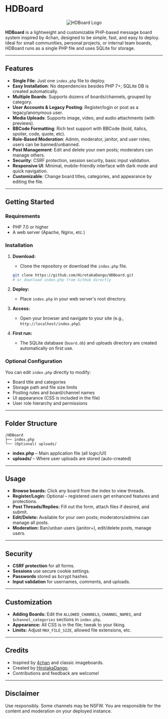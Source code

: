 # HDBoard

<p align="center">
  <img src="https://github.com/user-attachments/assets/86b8fd56-cc5f-46a7-bc15-ba88dd096f8f" alt="HDBoard Logo">
</p>

**HDBoard** is a lightweight and customizable PHP-based message board system inspired by 4chan, designed to be simple, fast, and easy to deploy. Ideal for small communities, personal projects, or internal team boards, HDBoard runs as a single PHP file and uses SQLite for storage.

---

## Features

- **Single File**: Just one `index.php` file to deploy.
- **Easy Installation**: No dependencies besides PHP 7+; SQLite DB is created automatically.
- **Multiple Boards**: Supports dozens of boards/channels, grouped by category.
- **User Accounts & Legacy Posting**: Register/login or post as a legacy/anonymous user.
- **Media Uploads**: Supports image, video, and audio attachments (with previews).
- **BBCode Formatting**: Rich text support with BBCode (bold, italics, spoiler, code, quote, etc).
- **Role-Based Moderation**: Admin, moderator, janitor, and user roles; users can be banned/unbanned.
- **Post Management**: Edit and delete your own posts; moderators can manage others.
- **Security**: CSRF protection, session security, basic input validation.
- **Responsive UI**: Minimal, mobile-friendly interface with dark mode and quick navigation.
- **Customizable**: Change board titles, categories, and appearance by editing the file.

---

## Getting Started

### Requirements

- PHP 7.0 or higher
- A web server (Apache, Nginx, etc.)

### Installation

1. **Download:**
   - Clone the repository or download the `index.php` file.

   ```bash
   git clone https://github.com/HirotakaDango/HDBoard.git
   # or download index.php from GitHub directly
   ```

2. **Deploy:**
   - Place `index.php` in your web server's root directory.

3. **Access:**
   - Open your browser and navigate to your site (e.g., `http://localhost/index.php`).

4. **First run:**
   - The SQLite database (`board.db`) and uploads directory are created automatically on first use.

### Optional Configuration

You can edit `index.php` directly to modify:

- Board title and categories
- Storage path and file size limits
- Posting rules and board/channel names
- UI appearance (CSS is included in the file)
- User role hierarchy and permissions

---

## Folder Structure

```
/HDBoard
├── index.php
└── (Optional) uploads/
```
- **index.php** – Main application file (all logic/UI)
- **uploads/** – Where user uploads are stored (auto-created)

---

## Usage

- **Browse boards:** Click any board from the index to view threads.
- **Register/Login:** Optional – registered users get enhanced features and protections.
- **Post Threads/Replies:** Fill out the form, attach files if desired, and submit.
- **Edit/Delete:** Available for your own posts; moderators/admins can manage all posts.
- **Moderation:** Ban/unban users (janitor+), edit/delete posts, manage users.

---

## Security

- **CSRF protection** for all forms.
- **Sessions** use secure cookie settings.
- **Passwords** stored as bcrypt hashes.
- **Input validation** for usernames, comments, and uploads.

---

## Customization

- **Adding Boards:** Edit the `ALLOWED_CHANNELS`, `CHANNEL_NAMES`, and `$channel_categories` sections in `index.php`.
- **Appearance:** All CSS is in the file; tweak to your liking.
- **Limits:** Adjust `MAX_FILE_SIZE`, allowed file extensions, etc.

---

## Credits

- Inspired by [4chan](https://4chan.org/) and classic imageboards.
- Created by [HirotakaDango](https://github.com/HirotakaDango).
- Contributions and feedback are welcome!

---

## Disclaimer

Use responsibly. Some channels may be NSFW. You are responsible for the content and moderation on your deployed instance.
